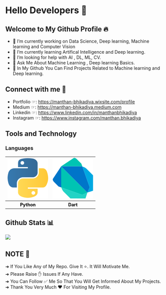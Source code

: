 # Hello Developers 🧠
## Welcome to My Github Profile 🔥

- 🔭 I’m currently working on Data Science, Deep learning, Machine learning and Computer Vision
- 🌱 I’m currently learning Artifical Intelligence and Deep learning.
- 🤔 I’m looking for help with AI , DL, ML, CV.
- 💬 Ask Me About Machine Learning , Deep learning Basics.
- 🌟 In My Github You Can Find Projects Related to Machine learning and Deep learning. 

## Connect with me 🤝
- Portfolio ☞: https://manthan-bhikadiya.wixsite.com/profile <br>
- Medium    ☞: https://manthan-bhikadiya.medium.com <br>
- Linkedin  ☞: https://www.linkedin.com/in/manthanbhikadiya <br>
- Instagram ☞: https://www.instagram.com/manthan.bhikadiya <br>

## Tools and Technology

### Languages
<table style="color: black" >
  <tr>
    <th><img src="Images/python-icon.svg"></th>
    <th><img src="Images/dart.svg"></th> 
  </tr>
  <tr>
    <th>Python</th>
    <th>Dart</th> 
  </tr>
</table>


## Github Stats 📊
<img src="https://github-readme-stats.vercel.app/api?username=manthan89-py&&show_icons=true&title_color=ffffff&icon_color=bb2acf&text_color=daf7dc&bg_color=151515">


## NOTE 🔴
➜ If You Like Any of My Repo. Give It ⭐. It Will Motivate Me. <br>
➜ Please Raise ✋ Issues If Any Have. <br>
➜ You Can Follow ✅ Me So That You Will Get Informed About My Projects. <br>
➜ Thank You Very Much ❤️ For Visiting My Profile.





